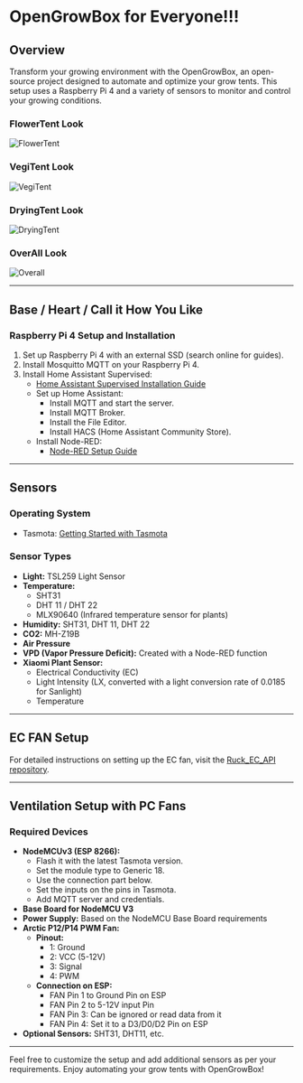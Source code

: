 # OpenGrowBox for Everyone!!!

## Overview
Transform your growing environment with the OpenGrowBox, an open-source project designed to automate and optimize your grow tents. This setup uses a Raspberry Pi 4 and a variety of sensors to monitor and control your growing conditions.

### FlowerTent Look
![FlowerTent](https://github.com/0xW3bJun6l3/OpenGrowBox/assets/108980612/803715a0-da1a-40d6-8ee7-5d7d6b8eac17)

### VegiTent Look
![VegiTent](https://github.com/0xW3bJun6l3/OpenGrowBox/assets/108980612/c1809b09-86c2-4e4f-af38-7e8a08e12721)

### DryingTent Look
![DryingTent](https://github.com/0xW3bJun6l3/OpenGrowBox/assets/108980612/c3b92365-bc0f-4241-8a89-a86ba9cb5662)

### OverAll Look 
![Overall](https://github.com/0xW3bJun6l3/OpenGrowBox/assets/108980612/6d331854-f92f-4826-95a3-4e07768e0f24)

---

## Base / Heart / Call it How You Like

### Raspberry Pi 4 Setup and Installation
1. Set up Raspberry Pi 4 with an external SSD (search online for guides).
2. Install Mosquitto MQTT on your Raspberry Pi 4.
3. Install Home Assistant Supervised:
    - [Home Assistant Supervised Installation Guide](https://github.com/home-assistant/supervised-installer)
    - Set up Home Assistant:
        - Install MQTT and start the server.
        - Install MQTT Broker.
        - Install the File Editor.
        - Install HACS (Home Assistant Community Store).
    - Install Node-RED:
        - [Node-RED Setup Guide](https://pimylifeup.com/install-node-red-home-assistant/)

---

## Sensors
### Operating System
- Tasmota: [Getting Started with Tasmota](https://tasmota.github.io/docs/Getting-Started/)

### Sensor Types
- **Light:** TSL259 Light Sensor
- **Temperature:** 
    - SHT31
    - DHT 11 / DHT 22
    - MLX90640 (Infrared temperature sensor for plants)
- **Humidity:** SHT31, DHT 11, DHT 22
- **CO2:** MH-Z19B
- **Air Pressure**
- **VPD (Vapor Pressure Deficit):** Created with a Node-RED function
- **Xiaomi Plant Sensor:**
    - Electrical Conductivity (EC)
    - Light Intensity (LX, converted with a light conversion rate of 0.0185 for Sanlight)
    - Temperature

---

## EC FAN Setup
For detailed instructions on setting up the EC fan, visit the [Ruck_EC_API repository](https://github.com/0xW3bJun6l3/Ruck_EC_API).

---

## Ventilation Setup with PC Fans
### Required Devices
- **NodeMCUv3 (ESP 8266):**
    - Flash it with the latest Tasmota version.
    - Set the module type to Generic 18.
    - Use the connection part below.
    - Set the inputs on the pins in Tasmota.
    - Add MQTT server and credentials.
- **Base Board for NodeMCU V3**
- **Power Supply:** Based on the NodeMCU Base Board requirements
- **Arctic P12/P14 PWM Fan:**
    - **Pinout:**
        - 1: Ground
        - 2: VCC (5-12V)
        - 3: Signal
        - 4: PWM
    - **Connection on ESP:**
        - FAN Pin 1 to Ground Pin on ESP
        - FAN Pin 2 to 5-12V input Pin
        - FAN Pin 3: Can be ignored or read data from it
        - FAN Pin 4: Set it to a D3/D0/D2 Pin on ESP
- **Optional Sensors:** SHT31, DHT11, etc.

---

Feel free to customize the setup and add additional sensors as per your requirements. Enjoy automating your grow tents with OpenGrowBox!
